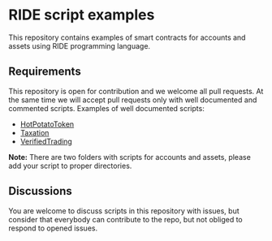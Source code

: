 # RIDE script examples
This repository contains examples of smart contracts for accounts and assets using RIDE programming language.


## Requirements
This repository is open for contribution and we welcome all pull requests. At the same time we will accept pull requests only with well documented and commented scripts.
Examples of well documented scripts:
- [HotPotatoToken](/smart-assets/HotPotatoToken.ride)
- [Taxation](/smart-assets/Taxation.ride)
- [VerifiedTrading](/smart-assets/VerifiedTrading.ride)


**Note:** There are two folders with scripts for accounts and assets, please add your script to proper directories.


## Discussions
You are welcome to discuss scripts in this repository with issues, but consider that everybody can contribute to the repo, but not obliged to respond to opened issues.
